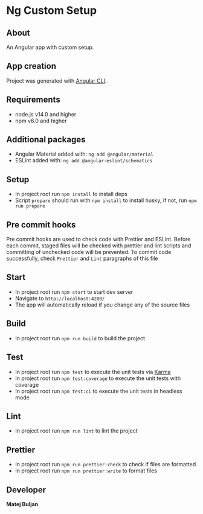 # Ng Custom Setup

## About
An Angular app with custom setup.

## App creation
Project was generated with [Angular CLI](https://github.com/angular/angular-cli).

## Requirements
* node.js v14.0 and higher
* npm v6.0 and higher

## Additional packages
* Angular Material added with: `ng add @angular/material`
* ESLint added with: `ng add @angular-eslint/schematics`

## Setup
* In project root run `npm install` to install deps
* Script `prepare` should run with `npm install` to install husky, if not, run `npm run prepare`

## Pre commit hooks
Pre commit hooks are used to check code with Prettier and ESLint.
Before each commit, staged files will be checked with prettier and lint scripts and committing of unchecked code will be prevented.
To commit code successfully, check `Prettier` and `Lint` paragraphs of this file

## Start
* In project root run `npm start` to start dev server
* Navigate to `http://localhost:4200/`
* The app will automatically reload if you change any of the source files

## Build
* In project root run `npm run build` to build the project

## Test
* In project root run `npm test` to execute the unit tests via [Karma](https://karma-runner.github.io)
* In project root run `npm test:coverage` to execute the unit tests with coverage
* In project root run `npm test:ci` to execute the unit tests in headless mode

## Lint
* In project root run `npm run lint` to lint the project

## Prettier
* In project root run `npm run prettier:check` to check if files are formatted
* In project root run `npm run prettier:write` to format files

## Developer
**Matej Buljan**
